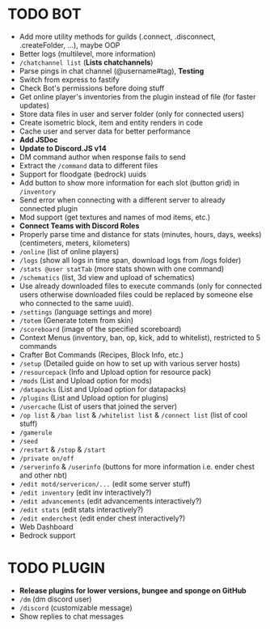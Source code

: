 # TODO BOT

+ Add more utility methods for guilds (.connect, .disconnect, .createFolder, ...), maybe OOP
+ Better logs (multilevel, more information)
+ `/chatchannel list` (**Lists chatchannels**)
+ Parse pings in chat channel (@username#tag), **Testing**
+ Switch from express to fastify
+ Check Bot's permissions before doing stuff
+ Get online player's inventories from the plugin instead of file (for faster updates)
+ Store data files in user and server folder (only for connected users)
+ Create isometric block, item and entity renders in code
+ Cache user and server data for better performance
+ **Add JSDoc**
+ **Update to Discord.JS v14**
+ DM command author when response fails to send
+ Extract the `/command` data to different files
+ Support for floodgate (bedrock) uuids
+ Add button to show more information for each slot (button grid) in `/inventory`
+ Send error when connecting with a different server to already connected plugin
+ Mod support (get textures and names of mod items, etc.)
+ **Connect Teams with Discord Roles**
+ Properly parse time and distance for stats (minutes, hours, days, weeks) (centimeters, meters, kilometers)
+ `/online` (list of online players)
+ `/logs` (show all logs in time span, download logs from /logs folder)
+ `/stats @user statTab` (more stats shown with one command)
+ `/schematics` (list, 3d view and upload of schematics)
+ Use already downloaded files to execute commands (only for connected users otherwise downloaded files could be replaced by someone else who connected to the same uuid).
+ `/settings` (language settings and more)
+ `/totem` (Generate totem from skin)
+ `/scoreboard` (image of the specified scoreboard)
+ Context Menus (inventory, ban, op, kick, add to whitelist), restricted to 5 commands
+ Crafter Bot Commands (Recipes, Block Info, etc.)
+ `/setup` (Detailed guide on how to set up with various server hosts)
+ `/resourcepack` (Info and Upload option for resource pack)
+ `/mods` (List and Upload option for mods)
+ `/datapacks` (List and Upload option for datapacks)
+ `/plugins` (List and Upload option for plugins)
+ `/usercache` (List of users that joined the server)
+ `/op list` & `/ban list` & `/whitelist list` & `/connect list` (list of cool stuff)
+ `/gamerule`
+ `/seed`
+ `/restart` & `/stop` & `/start`
+ `/private on/off`
+ `/serverinfo` & `/userinfo` (buttons for more information i.e. ender chest and other nbt)
+ `/edit motd/servericon/...` (edit some server stuff)
+ `/edit inventory` (edit inv interactively?)
+ `/edit advancements` (edit advancements interactively?)
+ `/edit stats` (edit stats interactively?)
+ `/edit enderchest` (edit ender chest interactively?)
+ Web Dashboard
+ Bedrock support

# TODO PLUGIN
+ **Release plugins for lower versions, bungee and sponge on GitHub**
+ `/dm` (dm discord user)
+ `/discord` (customizable message)
+ Show replies to chat messages